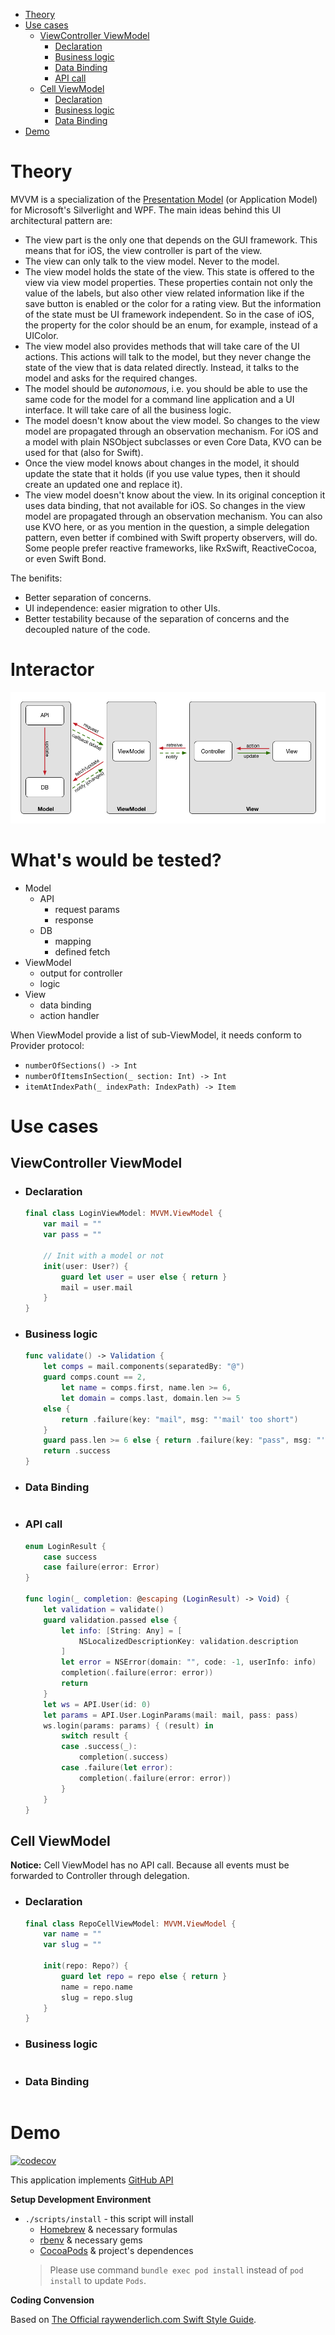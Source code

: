 - [Theory](#theory)
- [Use cases](#use-cases)
  * [ViewController ViewModel](#viewcontroller-viewmodel)
    + [Declaration](#declaration)
    + [Business logic](#business-logic)
    + [Data Binding](#data-binding)
    + [API call](#api-call)
  * [Cell ViewModel](#cell-viewmodel)
    + [Declaration](#declaration-1)
    + [Business logic](#business-logic-1)
    + [Data Binding](#data-binding-1)
- [Demo](#demo)

# Theory

MVVM is a specialization of the [Presentation Model](https://msdn.microsoft.com/en-us/library/ff921080.aspx) (or Application Model) for Microsoft's Silverlight and WPF. The main ideas behind this UI architectural pattern are:
- The view part is the only one that depends on the GUI framework. This means that for iOS, the view controller is part of the view.
- The view can only talk to the view model. Never to the model.
- The view model holds the state of the view. This state is offered to the view via view model properties. These properties contain not only the value of the labels, but also other view related information like if the save button is enabled or the color for a rating view. But the information of the state must be UI framework independent. So in the case of iOS, the property for the color should be an enum, for example, instead of a UIColor.
- The view model also provides methods that will take care of the UI actions. This actions will talk to the model, but they never change the state of the view that is data related directly. Instead, it talks to the model and asks for the required changes.
- The model should be *autonomous*, i.e. you should be able to use the same code for the model for a command line application and a UI interface. It will take care of all the business logic.
- The model doesn't know about the view model. So changes to the view model are propagated through an observation mechanism. For iOS and a model with plain NSObject subclasses or even Core Data, KVO can be used for that (also for Swift).
- Once the view model knows about changes in the model, it should update the state that it holds (if you use value types, then it should create an updated one and replace it).
- The view model doesn't know about the view. In its original conception it uses data binding, that not available for iOS. So changes in the view model are propagated through an observation mechanism. You can also use KVO here, or as you mention in the question, a simple delegation pattern, even better if combined with Swift property observers, will do. Some people prefer reactive frameworks, like RxSwift, ReactiveCocoa, or even Swift Bond.

The benifits:
- Better separation of concerns.
- UI independence: easier migration to other UIs.
- Better testability because of the separation of concerns and the decoupled nature of the code.

# Interactor

![](images/interactor.png)

# What's would be tested?

- Model
    - API
        - request params
        - response
    - DB
        - mapping
        - defined fetch
- ViewModel
    - output for controller
    - logic
- View
    - data binding
    - action handler

When ViewModel provide a list of sub-ViewModel, it needs conform to Provider protocol:
- `numberOfSections() -> Int`
- `numberOfItemsInSection(_ section: Int) -> Int`
- `itemAtIndexPath(_ indexPath: IndexPath) -> Item`

# Use cases

## ViewController ViewModel

- ### Declaration

    ```swift
    final class LoginViewModel: MVVM.ViewModel {
        var mail = ""
        var pass = ""

        // Init with a model or not
        init(user: User?) {
            guard let user = user else { return }
            mail = user.mail
        }
    }
    ```

- ### Business logic

    ```swift
    func validate() -> Validation {
        let comps = mail.components(separatedBy: "@")
        guard comps.count == 2,
            let name = comps.first, name.len >= 6,
            let domain = comps.last, domain.len >= 5
        else {
            return .failure(key: "mail", msg: "'mail' too short")
        }
        guard pass.len >= 6 else { return .failure(key: "pass", msg: "'pass' too short") }
        return .success
    }
    ```

- ### Data Binding

    ```swift
    ```

- ### API call

    ```swift
    enum LoginResult {
        case success
        case failure(error: Error)
    }

    func login(_ completion: @escaping (LoginResult) -> Void) {
        let validation = validate()
        guard validation.passed else {
            let info: [String: Any] = [
                NSLocalizedDescriptionKey: validation.description
            ]
            let error = NSError(domain: "", code: -1, userInfo: info)
            completion(.failure(error: error))
            return
        }
        let ws = API.User(id: 0)
        let params = API.User.LoginParams(mail: mail, pass: pass)
        ws.login(params: params) { (result) in
            switch result {
            case .success(_):
                completion(.success)
            case .failure(let error):
                completion(.failure(error: error))
            }
        }
    }
    ```

## Cell ViewModel

**Notice:** Cell ViewModel has no API call. Because all events must be forwarded to Controller through delegation.

- ### Declaration

    ```swift
    final class RepoCellViewModel: MVVM.ViewModel {
        var name = ""
        var slug = ""

        init(repo: Repo?) {
            guard let repo = repo else { return }
            name = repo.name
            slug = repo.slug
        }
    }
    ```

- ### Business logic

    ```swift
    ```

- ### Data Binding

    ```swift
    ```

# Demo

[![codecov](https://codecov.io/gh/AsianTechInc/AT-MVVM-iOS/branch/master/graph/badge.svg)](https://codecov.io/gh/AsianTechInc/AT-MVVM-iOS)

This application implements [GitHub API](https://developer.github.com/v3)

**Setup Development Environment**

- `./scripts/install` - this script will install
    - [Homebrew](https://github.com/Homebrew/brew) & necessary formulas
    - [rbenv](https://github.com/rbenv/rbenv) & necessary gems
    - [CocoaPods](https://cocoapods.org/) & project's dependences
    > Please use command `bundle exec pod install` instead of `pod install` to update `Pods`.

**Coding Convension**

Based on [The Official raywenderlich.com Swift Style Guide](https://github.com/raywenderlich/swift-style-guide).
